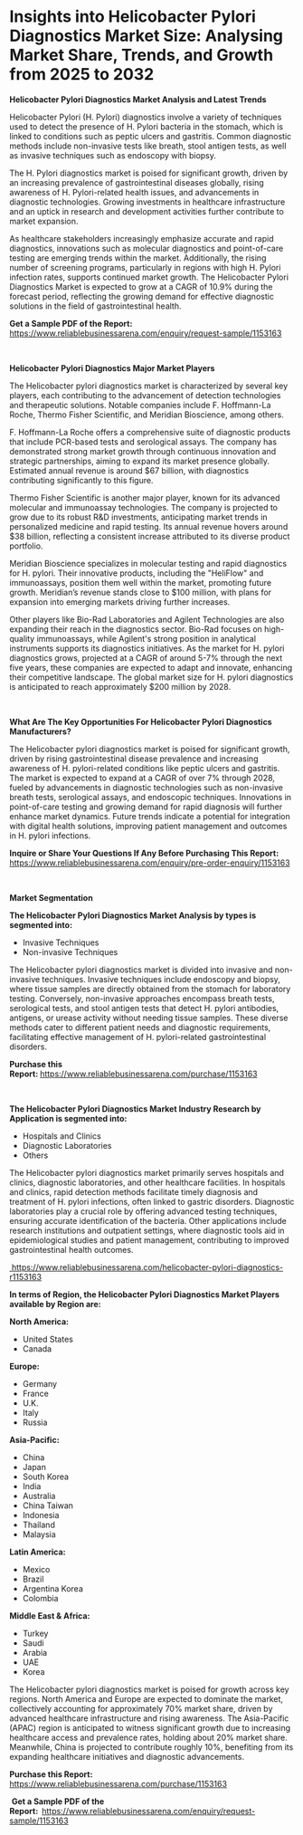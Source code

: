 <p><h1>Insights into Helicobacter Pylori Diagnostics Market Size: Analysing Market Share, Trends, and Growth from 2025 to 2032</h1></p><p><strong>Helicobacter Pylori Diagnostics Market Analysis and Latest Trends</strong></p>
<p><p>Helicobacter Pylori (H. Pylori) diagnostics involve a variety of techniques used to detect the presence of H. Pylori bacteria in the stomach, which is linked to conditions such as peptic ulcers and gastritis. Common diagnostic methods include non-invasive tests like breath, stool antigen tests, as well as invasive techniques such as endoscopy with biopsy.</p><p>The H. Pylori diagnostics market is poised for significant growth, driven by an increasing prevalence of gastrointestinal diseases globally, rising awareness of H. Pylori-related health issues, and advancements in diagnostic technologies. Growing investments in healthcare infrastructure and an uptick in research and development activities further contribute to market expansion.</p><p>As healthcare stakeholders increasingly emphasize accurate and rapid diagnostics, innovations such as molecular diagnostics and point-of-care testing are emerging trends within the market. Additionally, the rising number of screening programs, particularly in regions with high H. Pylori infection rates, supports continued market growth. The Helicobacter Pylori Diagnostics Market is expected to grow at a CAGR of 10.9% during the forecast period, reflecting the growing demand for effective diagnostic solutions in the field of gastrointestinal health.</p></p>
<p><strong>Get a Sample PDF of the Report:&nbsp;</strong> <a href="https://www.reliablebusinessarena.com/enquiry/request-sample/1153163?utm_campaign=2530&utm_medium=2&utm_source=Github&utm_content=ia&utm_term=13042025&utm_id=helicobacter-pylori-diagnostics">https://www.reliablebusinessarena.com/enquiry/request-sample/1153163</a></p>
<p>&nbsp;</p>
<p><strong>Helicobacter Pylori Diagnostics Major Market Players</strong></p>
<p><p>The Helicobacter pylori diagnostics market is characterized by several key players, each contributing to the advancement of detection technologies and therapeutic solutions. Notable companies include F. Hoffmann-La Roche, Thermo Fisher Scientific, and Meridian Bioscience, among others.</p><p>F. Hoffmann-La Roche offers a comprehensive suite of diagnostic products that include PCR-based tests and serological assays. The company has demonstrated strong market growth through continuous innovation and strategic partnerships, aiming to expand its market presence globally. Estimated annual revenue is around $67 billion, with diagnostics contributing significantly to this figure.</p><p>Thermo Fisher Scientific is another major player, known for its advanced molecular and immunoassay technologies. The company is projected to grow due to its robust R&D investments, anticipating market trends in personalized medicine and rapid testing. Its annual revenue hovers around $38 billion, reflecting a consistent increase attributed to its diverse product portfolio.</p><p>Meridian Bioscience specializes in molecular testing and rapid diagnostics for H. pylori. Their innovative products, including the "HeliFlow" and immunoassays, position them well within the market, promoting future growth. Meridian’s revenue stands close to $100 million, with plans for expansion into emerging markets driving further increases.</p><p>Other players like Bio-Rad Laboratories and Agilent Technologies are also expanding their reach in the diagnostics sector. Bio-Rad focuses on high-quality immunoassays, while Agilent's strong position in analytical instruments supports its diagnostics initiatives. As the market for H. pylori diagnostics grows, projected at a CAGR of around 5-7% through the next five years, these companies are expected to adapt and innovate, enhancing their competitive landscape. The global market size for H. pylori diagnostics is anticipated to reach approximately $200 million by 2028.</p></p>
<p>&nbsp;</p>
<p><strong>What Are The Key Opportunities For Helicobacter Pylori Diagnostics Manufacturers?</strong></p>
<p><p>The Helicobacter pylori diagnostics market is poised for significant growth, driven by rising gastrointestinal disease prevalence and increasing awareness of H. pylori-related conditions like peptic ulcers and gastritis. The market is expected to expand at a CAGR of over 7% through 2028, fueled by advancements in diagnostic technologies such as non-invasive breath tests, serological assays, and endoscopic techniques. Innovations in point-of-care testing and growing demand for rapid diagnosis will further enhance market dynamics. Future trends indicate a potential for integration with digital health solutions, improving patient management and outcomes in H. pylori infections.</p></p>
<p><strong>Inquire or Share Your Questions If Any Before Purchasing This Report:</strong> <a href="https://www.reliablebusinessarena.com/enquiry/pre-order-enquiry/1153163?utm_campaign=2530&utm_medium=2&utm_source=Github&utm_content=ia&utm_term=13042025&utm_id=helicobacter-pylori-diagnostics">https://www.reliablebusinessarena.com/enquiry/pre-order-enquiry/1153163</a></p>
<p>&nbsp;</p>
<p><strong>Market Segmentation</strong></p>
<p><strong>The Helicobacter Pylori Diagnostics Market Analysis by types is segmented into:</strong></p>
<p><ul><li>Invasive Techniques</li><li>Non-invasive Techniques</li></ul></p>
<p><p>The Helicobacter pylori diagnostics market is divided into invasive and non-invasive techniques. Invasive techniques include endoscopy and biopsy, where tissue samples are directly obtained from the stomach for laboratory testing. Conversely, non-invasive approaches encompass breath tests, serological tests, and stool antigen tests that detect H. pylori antibodies, antigens, or urease activity without needing tissue samples. These diverse methods cater to different patient needs and diagnostic requirements, facilitating effective management of H. pylori-related gastrointestinal disorders.</p></p>
<p><strong>Purchase this Report:&nbsp;</strong><a href="https://www.reliablebusinessarena.com/purchase/1153163?utm_campaign=2530&utm_medium=2&utm_source=Github&utm_content=ia&utm_term=13042025&utm_id=helicobacter-pylori-diagnostics">https://www.reliablebusinessarena.com/purchase/1153163</a></p>
<p>&nbsp;</p>
<p><strong>The Helicobacter Pylori Diagnostics Market Industry Research by Application is segmented into:</strong></p>
<p><ul><li>Hospitals and Clinics</li><li>Diagnostic Laboratories</li><li>Others</li></ul></p>
<p><p>The Helicobacter pylori diagnostics market primarily serves hospitals and clinics, diagnostic laboratories, and other healthcare facilities. In hospitals and clinics, rapid detection methods facilitate timely diagnosis and treatment of H. pylori infections, often linked to gastric disorders. Diagnostic laboratories play a crucial role by offering advanced testing techniques, ensuring accurate identification of the bacteria. Other applications include research institutions and outpatient settings, where diagnostic tools aid in epidemiological studies and patient management, contributing to improved gastrointestinal health outcomes.</p></p>
<p><a href="https://www.reliablebusinessarena.com/helicobacter-pylori-diagnostics-r1153163?utm_campaign=2530&utm_medium=2&utm_source=Github&utm_content=ia&utm_term=13042025&utm_id=helicobacter-pylori-diagnostics">&nbsp;https://www.reliablebusinessarena.com/helicobacter-pylori-diagnostics-r1153163</a></p>
<p><strong>In terms of Region, the Helicobacter Pylori Diagnostics Market Players available by Region are:</strong></p>
<p>
    <p> <strong> North America: </strong>
        <ul>
            <li>United States</li>
            <li>Canada</li>
        </ul>
        </p> 
    <p> <strong> Europe: </strong>
        <ul>
            <li>Germany</li>
            <li>France</li>
            <li>U.K.</li>
            <li>Italy</li>
            <li>Russia</li>
        </ul>
        </p> 
    <p> <strong> Asia-Pacific: </strong>
        <ul>
            <li>China</li>
            <li>Japan</li>
            <li>South Korea</li>
            <li>India</li>
            <li>Australia</li>
            <li>China Taiwan</li>
            <li>Indonesia</li>
            <li>Thailand</li>
            <li>Malaysia</li>
        </ul>
        </p> 
    <p> <strong> Latin America: </strong>
        <ul>
            <li>Mexico</li>
            <li>Brazil</li>
            <li>Argentina Korea</li>
            <li>Colombia</li>
        </ul>
        </p> 
    <p> <strong> Middle East & Africa: </strong>
        <ul>
            <li>Turkey</li>
            <li>Saudi</li>
            <li>Arabia</li>
            <li>UAE</li>
            <li>Korea</li>
        </ul>
    </p>
    </p>
<p><p>The Helicobacter pylori diagnostics market is poised for growth across key regions. North America and Europe are expected to dominate the market, collectively accounting for approximately 70% market share, driven by advanced healthcare infrastructure and rising awareness. The Asia-Pacific (APAC) region is anticipated to witness significant growth due to increasing healthcare access and prevalence rates, holding about 20% market share. Meanwhile, China is projected to contribute roughly 10%, benefiting from its expanding healthcare initiatives and diagnostic advancements.</p></p>
<p><strong>Purchase this Report: </strong><a href="https://www.reliablebusinessarena.com/purchase/1153163?utm_campaign=2530&utm_medium=2&utm_source=Github&utm_content=ia&utm_term=13042025&utm_id=helicobacter-pylori-diagnostics">https://www.reliablebusinessarena.com/purchase/1153163</a></p>
<p>&nbsp;<strong>Get a Sample PDF of the Report:&nbsp;&nbsp;</strong><a href="https://www.reliablebusinessarena.com/enquiry/request-sample/1153163?utm_campaign=2530&utm_medium=2&utm_source=Github&utm_content=ia&utm_term=13042025&utm_id=helicobacter-pylori-diagnostics">https://www.reliablebusinessarena.com/enquiry/request-sample/1153163</a></p>
<p><strong></strong></p>
<p><p></p><p></p><p></p></p>